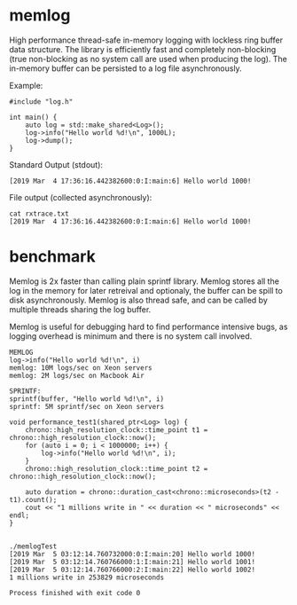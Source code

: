 # memlog
High performance thread-safe in-memory logging with lockless ring buffer data structure.
The library is efficiently fast and completely non-blocking (true non-blocking as no system call are used when producing the log). The in-memory buffer can be persisted to a log file asynchronously.

Example:
```
#include "log.h"

int main() {
    auto log = std::make_shared<Log>();
    log->info("Hello world %d!\n", 1000L);
    log->dump();
}
```

Standard Output (stdout):
```
[2019 Mar  4 17:36:16.442382600:0:I:main:6] Hello world 1000!
```

File output (collected asynchronously):
```
cat rxtrace.txt
[2019 Mar  4 17:36:16.442382600:0:I:main:6] Hello world 1000!
```

# benchmark

Memlog is 2x faster than calling plain sprintf library. Memlog stores all the log in the memory for later retreival and optionaly, the buffer can be spill to disk asynchronously. Memlog is also thread safe, and can be called by multiple threads sharing the log buffer.

Memlog is useful for debugging hard to find performance intensive bugs, as logging overhead is minimum and there is no system call involved.

```
MEMLOG
log->info("Hello world %d!\n", i)
memlog: 10M logs/sec on Xeon servers
memlog: 2M logs/sec on Macbook Air

SPRINTF:
sprintf(buffer, "Hello world %d!\n", i)
sprintf: 5M sprintf/sec on Xeon servers
```

```
void performance_test1(shared_ptr<Log> log) {
    chrono::high_resolution_clock::time_point t1 = chrono::high_resolution_clock::now();
    for (auto i = 0; i < 1000000; i++) {
        log->info("Hello world %d!\n", i);
    }
    chrono::high_resolution_clock::time_point t2 = chrono::high_resolution_clock::now();

    auto duration = chrono::duration_cast<chrono::microseconds>(t2 - t1).count();
    cout << "1 millions write in " << duration << " microseconds" << endl;
}


./memlogTest
[2019 Mar  5 03:12:14.760732000:0:I:main:20] Hello world 1000!
[2019 Mar  5 03:12:14.760766000:1:I:main:21] Hello world 1001!
[2019 Mar  5 03:12:14.760766000:2:I:main:22] Hello world 1002!
1 millions write in 253829 microseconds

Process finished with exit code 0
```
